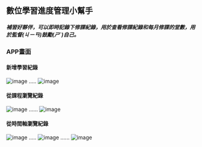 ## 數位學習進度管理小幫手
##### 補習好夥伴，可以即時記錄下修課紀錄，用於查看修課紀錄和每月修課的堂數，用於監督(ㄐㄧㄢ)鼓勵(ㄕˋ)自己。
### APP畫面
#### 新增學習紀錄
![image](https://github.com/apple310565/TKB_Note/blob/master/154072.jpg) .....  ![image](https://github.com/apple310565/TKB_Note/blob/master/154077.jpg)

#### 從課程瀏覽紀錄
![image](https://github.com/apple310565/TKB_Note/blob/master/154076.jpg) ...... ![image](https://github.com/apple310565/TKB_Note/blob/master/15407.jpg)  

#### 從時間軸瀏覽紀錄
![image](https://github.com/apple310565/TKB_Note/blob/master/154075.jpg)  ..... ![image](https://github.com/apple310565/TKB_Note/blob/master/154074.jpg)    ...... ![image](https://github.com/apple310565/TKB_Note/blob/master/15407.jpg)
